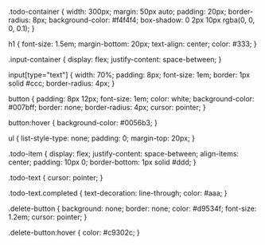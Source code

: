.todo-container {
  width: 300px;
  margin: 50px auto;
  padding: 20px;
  border-radius: 8px;
  background-color: #f4f4f4;
  box-shadow: 0 2px 10px rgba(0, 0, 0, 0.1);
}

h1 {
  font-size: 1.5em;
  margin-bottom: 20px;
  text-align: center;
  color: #333;
}

.input-container {
  display: flex;
  justify-content: space-between;
}

input[type="text"] {
  width: 70%;
  padding: 8px;
  font-size: 1em;
  border: 1px solid #ccc;
  border-radius: 4px;
}

button {
  padding: 8px 12px;
  font-size: 1em;
  color: white;
  background-color: #007bff;
  border: none;
  border-radius: 4px;
  cursor: pointer;
}

button:hover {
  background-color: #0056b3;
}

ul {
  list-style-type: none;
  padding: 0;
  margin-top: 20px;
}

.todo-item {
  display: flex;
  justify-content: space-between;
  align-items: center;
  padding: 10px 0;
  border-bottom: 1px solid #ddd;
}

.todo-text {
  cursor: pointer;
}

.todo-text.completed {
  text-decoration: line-through;
  color: #aaa;
}

.delete-button {
  background: none;
  border: none;
  color: #d9534f;
  font-size: 1.2em;
  cursor: pointer;
}

.delete-button:hover {
  color: #c9302c;
}
